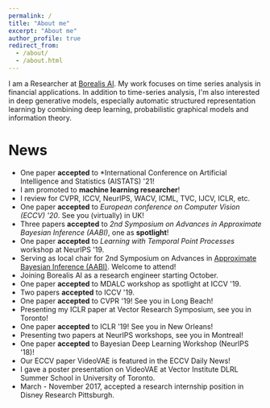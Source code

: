 ```yaml
---
permalink: /
title: "About me"
excerpt: "About me"
author_profile: true
redirect_from:
  - /about/
  - /about.html
---
```


I am a Researcher at [Borealis AI](https://www.borealisai.com/en/). My work focuses on time series analysis in financial applications.
In addition to time-series analysis, I'm also interested in deep generative models, especially automatic structured representation learning by combining deep learning, probabilistic graphical models and information theory.



# News
* One paper **accepted** to *International Conference on Artificial Intelligence and Statistics (AISTATS) '21!
* I am promoted to **machine learning researcher**!
* I review for CVPR, ICCV, NeurIPS, WACV, ICML, TVC, IJCV, ICLR, etc.
* One paper **accepted** to *European conference on Computer Vision (ECCV) '20*. See you (virtually) in UK!
* Three papers **accepted** to *2nd Symposium on Advances in Approximate Bayesian Inference (AABI)*, one as **spotlight**!
* One paper **accepted** to *Learning with Temporal Point Processes* workshop at NeurIPS '19. 
* Serving as local chair for 2nd Symposium on Advances in [Approximate Bayesian Inference (AABI)](http://approximateinference.org). Welcome to attend!
* Joining Borealis AI as a research engineer starting October.
* One paper **accepted** to MDALC workshop as spotlight at ICCV '19.
* Two papers **accepted** to ICCV '19.
* One paper **accepted** to CVPR '19! See you in Long Beach!
* Presenting my ICLR paper at Vector Research Symposium, see you in Toronto!
* One paper **accepted** to ICLR '19! See you in New Orleans!
* Presenting two papers at NeurIPS workshops, see you in Montreal!
* One paper **accepted** to Bayesian Deep Learning Workshop (NeurIPS '18)!
* Our ECCV paper VideoVAE  is featured in the ECCV Daily News!
* I gave a poster presentation on VideoVAE at Vector Institute DLRL Summer School in University of Toronto.
* March - November 2017, accepted a research internship position in Disney Research Pittsburgh.
